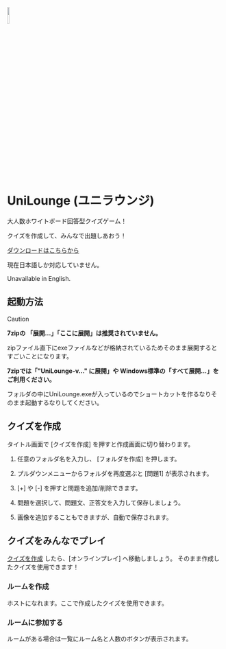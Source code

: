 <img width=10% src= "https://github.com/Venicck/UniLounge/assets/62417825/27445350-9cde-4901-b47b-bd4cd90d5d77">

# UniLounge (ユニラウンジ)

大人数ホワイトボード回答型クイズゲーム！

クイズを作成して、みんなで出題しあおう！

[ダウンロードはこちらから](../../releases/)

現在日本語しか対応していません。

Unavailable in English.

## 起動方法
> [!caution]
> **7zipの 「展開...」「ここに展開」は推奨されていません。**
>
> zipファイル直下にexeファイルなどが格納されているためそのまま展開するとすごいことになります。


**7zipでは「"UniLounge-v...\" に展開」や Windows標準の「すべて展開...」をご利用ください。**

フォルダの中にUniLounge.exeが入っているのでショートカットを作るなりそのまま起動するなりしてください。

## クイズを作成
タイトル画面で [クイズを作成] を押すと作成画面に切り替わります。

1. 任意のフォルダ名を入力し、 [フォルダを作成] を押します。

2. プルダウンメニューからフォルダを再度選ぶと [問題1] が表示されます。

3. [+] や [-] を押すと問題を追加/削除できます。

4. 問題を選択して、問題文、正答文を入力して保存しましょう。

5. 画像を追加することもできますが、自動で保存されます。

## クイズをみんなでプレイ

[クイズを作成](#クイズを作成) したら、[オンラインプレイ] へ移動しましょう。
そのまま作成したクイズを使用できます！

### ルームを作成
ホストになれます。ここで作成したクイズを使用できます。

### ルームに参加する
ルームがある場合は一覧にルーム名と人数のボタンが表示されます。

